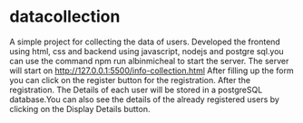 # datacollection
A simple project for collecting the data of users. Developed the frontend using html, css and backend using javascript, nodejs and postgre sql.you can use the command npm run albinmicheal to start the server. The server will start on http://127.0.0.1:5500/info-collection.html After filling up the form you can click on the register button for the registration. After the registration. The Details of each user will be stored in a postgreSQL database.You can also see the details of the already registered users by clicking on the Display Details button. 
